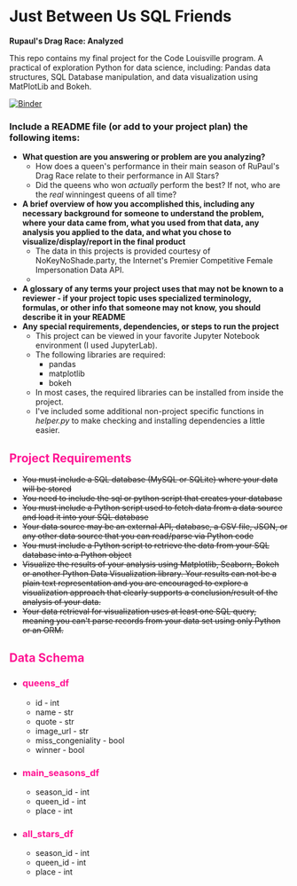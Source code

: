 
<h1>Just Between Us SQL Friends</h1>
<b>Rupaul's Drag Race: Analyzed</b>

<p>This repo contains my final project for the Code Louisville program. A practical of exploration Python for data science, including: Pandas data structures, SQL Database manipulation, and data visualization using MatPlotLib and Bokeh.</p>

[![Binder](https://mybinder.org/badge_logo.svg)](https://mybinder.org/v2/gh/MatthewFante/just_between_us_sql_friends/master?filepath=just_between_us_sql_friends.ipynb)

<h3>Include a README file (or add to your project plan) the following items:</h3>

<ul>
    <li><b>What question are you answering or problem are you analyzing?</b>
        <ul>
            <li>How does a queen's performance in their main season of RuPaul's Drag Race relate to their performance in All Stars? </li>
            <li>Did the queens who won <i>actually</i> perform the best? If not, who are the <i>real</i> winningest queens of all time?</li>
        </ul>
    </li>
    <li><b>A brief overview of how you accomplished this, including any necessary background for someone to understand the problem, where your data came from, what you used from that data, any analysis you applied to the data, and what you chose to visualize/display/report in the final product</b>
        <ul>
            <li>The data in this projects is provided courtesy of NoKeyNoShade.party, the Internet's Premier Competitive Female Impersonation Data API.</li>
            <li></li>
        </ul>
    </li>
    <li><b>A glossary of any terms your project uses that may not be known to a reviewer - if your project topic uses specialized terminology, formulas, or other info that someone may not know, you should describe it in your README</b>
    </li>
    <li><b>Any special requirements, dependencies, or steps to run the project</b>
        <ul>
            <li>This project can be viewed in your favorite Jupyter Notebook environment (I used JupyterLab).</li>
            <li>The following libraries are required:
                <ul>
                    <li>pandas</li>
                    <li>matplotlib</li>
                    <li>bokeh</li>
                </ul>
            </li>
            <li>In most cases, the required libraries can be installed from inside the project. 
            <li>I've included some additional non-project specific functions in <i>helper.py</i> to make checking and installing dependencies a little easier.</li>
        </ul>
    </li>
</ul>

 

<h2 style="color:deeppink">Project Requirements</h2>

<ul>
    <li><strike>You must include a SQL database (MySQL or SQLite) where your data will be stored</strike></li>
    <li><strike>You need to include the sql or python script that creates your database</strike></li>
    <li><strike>You must include a Python script used to fetch data from a data source and load it into your SQL database</strike></li>
    <li><strike>Your data source may be an external API, database, a CSV file, JSON, or any other data source that you can read/parse via Python code</strike></li>
    <li><strike>You must include a Python script to retrieve the data from your SQL database into a Python object</strike></li>
    <li><strike>Visualize the results of your analysis using Matplotlib, Seaborn, Bokeh or another Python Data Visualization library. Your results can not be a plain text representation and you are encouraged to explore a visualization approach that clearly supports a conclusion/result of the analysis of your data.</strike></li>
    <li><strike>Your data retrieval for visualization uses at least one SQL query, meaning you can't parse records from your data set using only Python or an ORM. </strike></li>
</ul>

<h2 style="color:deeppink">Data Schema</h2>
<ul>
    <li>
        <h3 style="color:deeppink">queens_df</h3>
        <ul>
            <li>id - int</li>
            <li>name - str</li>
            <li>quote - str</li>
            <li>image_url - str</li>
            <li>miss_congeniality - bool</li>
            <li>winner - bool</li>
        </ul>
    </li>
    <li>
        <h3 style="color:deeppink">main_seasons_df</h3>  
        <ul>
            <li>season_id - int</li>
            <li>queen_id - int</li>
            <li>place - int</li>
        </ul>
    </li> 
    <li>
        <h3 style="color:deeppink">all_stars_df</h3>
        <ul>
            <li>season_id - int</li>
            <li>queen_id - int</li>
            <li>place - int</li>
        </ul>
    </li>
</ul>
